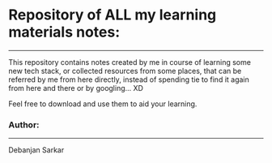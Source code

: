 # Repository of ALL my learning materials notes:
-------------------------------------------------
This repository contains notes created by me in course of learning some new tech stack, or collected resources from some places, that can be referred by me from here directly, instead of spending tie to find it again from here and there or by googling... XD

Feel free to download and use them to aid your learning.


### Author:
-------------
Debanjan Sarkar